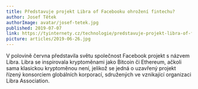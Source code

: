 ```yaml
---
title: Představuje projekt Libra of Facebooku ohrožení fintechu?
author: Josef Tětek
authorImage: avatar/josef-tetek.jpg
published: 2019-07-07
link: https://tyinternety.cz/technologie/predstavuje-projekt-libra-of-facebooku-ohrozeni-fintechu-odpovida-reflex-miton-alza-pilulka-sporka-a-fintech-asociace/
picture: articles/2019-06-26.jpg
---
```


V polovině června představila světu společnost Facebook projekt s názvem Libra. Libra se inspirovala kryptoměnami jako Bitcoin či Ethereum, ačkoli sama klasickou kryptoměnou není, jelikož se jedná o uzavřený projekt řízený konsorciem globálních korporací, sdružených ve vznikající organizaci Libra Association.
